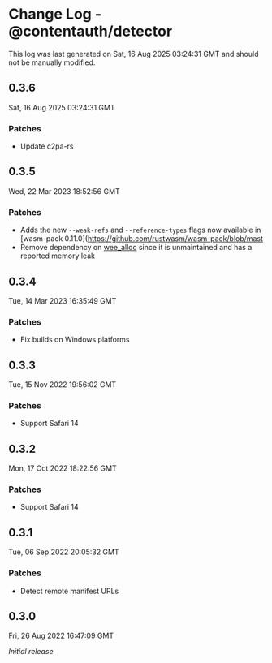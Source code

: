# Change Log - @contentauth/detector

This log was last generated on Sat, 16 Aug 2025 03:24:31 GMT and should not be manually modified.

## 0.3.6
Sat, 16 Aug 2025 03:24:31 GMT

### Patches

- Update c2pa-rs

## 0.3.5
Wed, 22 Mar 2023 18:52:56 GMT

### Patches

- Adds the new `--weak-refs` and `--reference-types` flags now available in [wasm-pack 0.11.0](https://github.com/rustwasm/wasm-pack/blob/mast
- Remove dependency on [wee_alloc](https://github.com/rustwasm/wee_alloc) since it is unmaintained and has a reported memory leak

## 0.3.4
Tue, 14 Mar 2023 16:35:49 GMT

### Patches

- Fix builds on Windows platforms

## 0.3.3
Tue, 15 Nov 2022 19:56:02 GMT

### Patches

- Support Safari 14

## 0.3.2
Mon, 17 Oct 2022 18:22:56 GMT

### Patches

- Support Safari 14

## 0.3.1
Tue, 06 Sep 2022 20:05:32 GMT

### Patches

- Detect remote manifest URLs

## 0.3.0
Fri, 26 Aug 2022 16:47:09 GMT

_Initial release_

